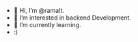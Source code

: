 - 👋 Hi, I’m @ramalt.
- 👀 I’m interested in backend Development.
- 🌱 I’m currently learning.
- :)

<!---
ramalt/ramalt is a ✨ special ✨ repository because its `README.md` (this file) appears on your GitHub profile.
You can click the Preview link to take a look at your changes.
--->
